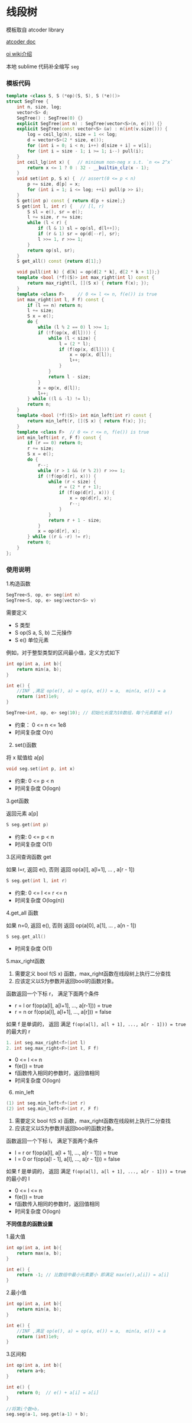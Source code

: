 # 线段树

模板取自 atcoder library

[atcoder doc](https://atcoder.github.io/ac-library/master/document_en/segtree.html)

[oi wiki介绍](https://oi-wiki.org/ds/seg/)

本地 sublime 代码补全缩写 `seg`

### 模板代码

```c++
template <class S, S (*op)(S, S), S (*e)()>
struct SegTree {
    int n, size, log;
    vector<S> d;
    SegTree() : SegTree(0) {}
    explicit SegTree(int n) : SegTree(vector<S>(n, e())) {}
    explicit SegTree(const vector<S> &v) : n(int(v.size())) {
        log = ceil_lg(n), size = 1 << log;
        d = vector<S>(2 * size, e());
        for (int i = 0; i < n; i++) d[size + i] = v[i];
        for (int i = size - 1; i >= 1; i--) pull(i);
    }
    int ceil_lg(int x) {   // minimum non-neg x s.t. `n <= 2^x`
        return x <= 1 ? 0 : 32 - __builtin_clz(x - 1);
    }
    void set(int p, S x) {  // assert(0 <= p < n)
        p += size, d[p] = x;
        for (int i = 1; i <= log; ++i) pull(p >> i);
    }
    S get(int p) const { return d[p + size];}
    S get(int l, int r) {   // [l, r)
        S sl = e(), sr = e();
        l += size, r += size;
        while (l < r) {
            if (l & 1) sl = op(sl, d[l++]);
            if (r & 1) sr = op(d[--r], sr);
            l >>= 1, r >>= 1;
        }
        return op(sl, sr);
    }
    S get_all() const {return d[1];}

    void pull(int k) { d[k] = op(d[2 * k], d[2 * k + 1]);}
    template <bool (*f)(S)> int max_right(int l) const {
        return max_right(l, [](S x) { return f(x); });
    }
    template <class F>     // 0 <= l <= n, f(e()) is true
    int max_right(int l, F f) const { 
        if (l == n) return n;
        l += size;
        S x = e();
        do {
            while (l % 2 == 0) l >>= 1;
            if (!f(op(x, d[l]))) {
                while (l < size) {
                    l = (2 * l);
                    if (f(op(x, d[l]))) {
                        x = op(x, d[l]);
                        l++;
                    }
                }
                return l - size;
            }
            x = op(x, d[l]);
            l++;
        } while ((l & -l) != l);
        return n;
    }
    template <bool (*f)(S)> int min_left(int r) const {
        return min_left(r, [](S x) { return f(x); });
    }
    template <class F>  // 0 <= r <= n, f(e()) is true
    int min_left(int r, F f) const {
        if (r == 0) return 0;
        r += size;
        S x = e();
        do {
            r--;
            while (r > 1 && (r % 2)) r >>= 1;
            if (!f(op(d[r], x))) {
                while (r < size) {
                    r = (2 * r + 1);
                    if (f(op(d[r], x))) {
                        x = op(d[r], x);
                        r--;
                    }
                }
                return r + 1 - size;
            }
            x = op(d[r], x);
        } while ((r & -r) != r);
        return 0;
    }
};
```

### 使用说明

1.构造函数

```c++
SegTree<S, op, e> seg(int n)
SegTree<S, op, e> seg(vector<S> v)
```

需要定义
- S 类型
- S op(S a, S, b) 二元操作
- S e() 单位元素

例如，对于整型类型的区间最小值，定义方式如下

```c++
int op(int a, int b){
    return min(a, b);
}

int e() {
    //INF ,满足 op(e(), a) = op(a, e()) = a,  min(a, e()) = a
    return (int)1e9; 
}

SegTree<int, op, e> seg(10); // 初始化长度为10数组，每个元素都是 e()
```

- 约束： 0 <= n <= 1e8
- 时间复杂度 O(n)

2. set()函数

将 x 赋值给 a[p]

```c++
void seg.set(int p, int x)
```
- 约束: 0 <= p < n
- 时间复杂度 O(logn)

3.get函数

返回元素 a[p]

```c++
S seg.get(int p)
```
- 约束: 0 <= p < n
- 时间复杂度 O(1)

3.区间查询函数 get

如果 l=r, 返回 e(), 否则 返回 op(a[l], a[l+1], ... , a[r - 1]) 

```c++
S seg.get(int l, int r)
```
- 约束: 0 <= l <= r <= n
- 时间复杂度 O(log(n))


4.get_all 函数

如果 n=0, 返回 e(), 否则 返回 op(a[0], a[1], ... , a[n - 1]) 

```c++
S seg.get_all()
```

- 时间复杂度 O(1)


5.max_right函数

1. 需要定义 bool f(S x) 函数，max_right函数在线段树上执行二分查找
2. 应该定义以S为参数并返回bool的函数对象。

函数返回一个下标 r， 满足下面两个条件

- r = l or f(op(a[l], a[l+1], ..., a[r-1])) = true
- r = n or f(op(a[l], a[l+1], ..., a[r])) = false

如果 f 是单调的，
返回 满足 `f(op(a[l], a[l + 1], ..., a[r - 1])) = true` 的最大的 r

```c++
1. int seg.max_right<f>(int l)
2. int seg.max_right<F>(int l, F f)
```
-  0 <= l <= n
-  f(e()) = true
-  f函数传入相同的参数时，返回值相同
-  时间复杂度 O(logn)

6. min_left

```c++
(1) int seg.min_left<f>(int r)
(2) int seg.min_left<F>(int r, F f)
```

1. 需要定义 bool f(S x) 函数，max_right函数在线段树上执行二分查找
2. 应该定义以S为参数并返回bool的函数对象。

函数返回一个下标 l， 满足下面两个条件

- l = r or f(op(a[l], a[l + 1], ..., a[r - 1])) = true
- l = 0 or f(op(a[l - 1], a[l], ..., a[r - 1])) = false

如果 f 是单调的，
返回 满足 `f(op(a[l], a[l + 1], ..., a[r - 1])) = true` 的最小的 l

-  0 <= l <= n
-  f(e()) = true
-  f函数传入相同的参数时，返回值相同
-  时间复杂度 O(logn)

**不同信息的函数设置**

1.最大值
```c++
int op(int a, int b){
    return max(a, b);
}

int e() {
    return -1; // 比数组中最小元素要小 即满足 max(e(),a[i]) = a[i]
}
```

2.最小值
```c++
int op(int a, int b){
    return min(a, b);
}

int e() {
    //INF ,满足 op(e(), a) = op(a, e()) = a,  min(a, e()) = a
    return (int)1e9; 
}
```

3.区间和
```c++
int op(int a, int b){
    return a+b;
}

int e() {
    return 0;  // e() + a[i] = a[i]
}

//将第i个数+b，
seg.seg(a-1, seg.get(a-1) + b);
```